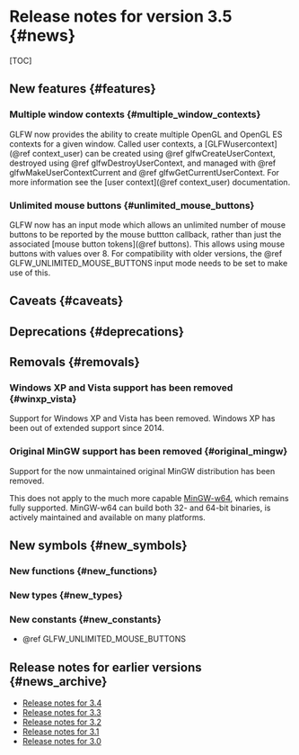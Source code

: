 # Release notes for version 3.5 {#news}

[TOC]


## New features {#features}

### Multiple window contexts {#multiple_window_contexts}

GLFW now provides the ability to create multiple OpenGL and OpenGL ES
contexts for a given window. Called user contexts, a [GLFWusercontext](@ref context_user)
can be created using @ref glfwCreateUserContext,
destroyed using @ref glfwDestroyUserContext, and managed with
@ref glfwMakeUserContextCurrent and @ref glfwGetCurrentUserContext.
For more information see the [user context](@ref context_user) documentation.

### Unlimited mouse buttons {#unlimited_mouse_buttons}

GLFW now has an input mode which allows an unlimited number of mouse buttons to
be reported by the mouse buttton callback, rather than just the associated
[mouse button tokens](@ref buttons). This allows using mouse buttons with
values over 8. For compatibility with older versions, the
@ref GLFW_UNLIMITED_MOUSE_BUTTONS input mode needs to be set to make use of
this.

## Caveats {#caveats}

## Deprecations {#deprecations}

## Removals {#removals}

### Windows XP and Vista support has been removed {#winxp_vista}

Support for Windows XP and Vista has been removed.  Windows XP has been out of extended
support since 2014.


### Original MinGW support has been removed {#original_mingw}

Support for the now unmaintained original MinGW distribution has been removed.

This does not apply to the much more capable [MinGW-w64](https://www.mingw-w64.org/),
which remains fully supported.  MinGW-w64 can build both 32- and 64-bit binaries, is
actively maintained and available on many platforms.


## New symbols {#new_symbols}

### New functions {#new_functions}

### New types {#new_types}

### New constants {#new_constants}

- @ref GLFW_UNLIMITED_MOUSE_BUTTONS

## Release notes for earlier versions {#news_archive}

- [Release notes for 3.4](https://www.glfw.org/docs/3.4/news.html)
- [Release notes for 3.3](https://www.glfw.org/docs/3.3/news.html)
- [Release notes for 3.2](https://www.glfw.org/docs/3.2/news.html)
- [Release notes for 3.1](https://www.glfw.org/docs/3.1/news.html)
- [Release notes for 3.0](https://www.glfw.org/docs/3.0/news.html)


